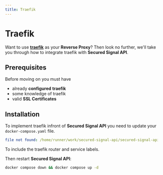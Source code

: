 ```yaml
---
title: Traefik
---
```


# Traefik

Want to use [**traefik**](https://github.com/traefik/traefik) as your **Reverse Proxy**?
Then look no further, we'll take you through how to integrate traefik with **Secured Signal API**.

## Prerequisites

Before moving on you must have

- already **configured** **traefik**
- some knowledge of traefik
- valid **SSL Certificates**

## Installation

To implement traefik infront of **Secured Signal API** you need to update your `docker-compose.yaml` file.

```yaml
file not found: /home/runner/work/secured-signal-api/secured-signal-api/examples/traefik.docker-compose.yaml
```

To include the traefik router and service labels.

Then restart **Secured Signal API**:

```bash
docker compose down && docker compose up -d
```
